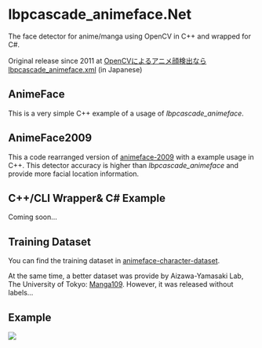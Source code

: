 # lbpcascade_animeface.Net

The face detector for anime/manga using OpenCV in C++ and wrapped for C\#.

Original release since 2011 at [OpenCVによるアニメ顔検出ならlbpcascade_animeface.xml](http://ultraist.hatenablog.com/entry/20110718/1310965532) (in Japanese)

## AnimeFace

This is a very simple C++ example of a usage of *lbpcascade_animeface*. 

## AnimeFace2009

This a code rearranged version of [animeface-2009](https://github.com/nagadomi/animeface-2009) with a example usage in C++. This detector accuracy is higher than *lbpcascade_animeface* and provide more facial location information.

## C++/CLI Wrapper& C\# Example

Coming soon...

## Training Dataset

You can find the training dataset in [animeface-character-dataset](http://www.nurs.or.jp/~nagadomi/animeface-character-dataset/).

At the same time, a better dataset was provide by Aizawa-Yamasaki Lab, The University of Tokyo: [Manga109](http://www.manga109.org/ja/). However, it was released without labels...

## Example

![](https://github.com/inlmouse/lbpcascade_animeface.Net/blob/master/AnimeFace/Imgs/Violet_Evergarden_Detected.jpg)

